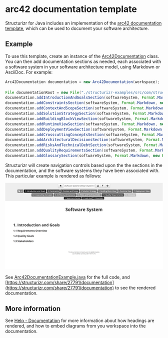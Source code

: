 # arc42 documentation template

Structurizr for Java includes an implementation of the [arc42 documentation template](http://arc42.org), which can be used to document your software architecture.

## Example

To use this template, create an instance of the [Arc42Documentation](https://github.com/structurizr/java/blob/master/structurizr-core/src/com/structurizr/documentation/Arc42Documentation.java) class.
You can then add documentation sections as needed, each associated with a software system in your software architecture model, using Markdown or AsciiDoc. For example:

```java
Arc42Documentation documentation = new Arc42Documentation(workspace);

File documentationRoot = new File("./structurizr-examples/src/com/structurizr/example/documentation/arc42/markdown");
documentation.addIntroductionAndGoalsSection(softwareSystem, Format.Markdown, new File(documentationRoot, "01-introduction-and-goals.md"));
documentation.addConstraintsSection(softwareSystem, Format.Markdown, new File(documentationRoot, "02-architecture-constraints.md"));
documentation.addContextAndScopeSection(softwareSystem, Format.Markdown, new File(documentationRoot, "03-system-scope-and-context.md"));
documentation.addSolutionStrategySection(softwareSystem, Format.Markdown, new File(documentationRoot, "04-solution-strategy.md"));
documentation.addBuildingBlockViewSection(softwareSystem, Format.Markdown, new File(documentationRoot, "05-building-block-view.md"));
documentation.addRuntimeViewSection(softwareSystem, Format.Markdown, new File(documentationRoot, "06-runtime-view.md"));
documentation.addDeploymentViewSection(softwareSystem, Format.Markdown, new File(documentationRoot, "07-deployment-view.md"));
documentation.addCrosscuttingConceptsSection(softwareSystem, Format.Markdown, new File(documentationRoot, "08-crosscutting-concepts.md"));
documentation.addArchitecturalDecisionsSection(softwareSystem, Format.Markdown, new File(documentationRoot, "09-architecture-decisions.md"));
documentation.addRisksAndTechnicalDebtSection(softwareSystem, Format.Markdown, new File(documentationRoot, "10-quality-requirements.md"));
documentation.addQualityRequirementsSection(softwareSystem, Format.Markdown, new File(documentationRoot, "11-risks-and-technical-debt.md"));
documentation.addGlossarySection(softwareSystem, Format.Markdown, new File(documentationRoot, "12-glossary.md"));
```

Structurizr will create navigation controls based upon the the sections in the documentation, and the software systems they have been associated with. This particular example is rendered as follows: 

![Documentation based upon the arc42 template](images/documentation-arc42-1.png)

See [Arc42DocumentationExample.java](https://github.com/structurizr/java/blob/master/structurizr-examples/src/com/structurizr/example/Arc42DocumentationExample.java.java) for the full code, and [https://structurizr.com/share/27791/documentation](https://structurizr.com/share/27791/documentation) to see the rendered documentation.

## More information

See [Help - Documentation](https://structurizr.com/help/documentation) for more information about how headings are rendered, and how to embed diagrams from you workspace into the documentation.